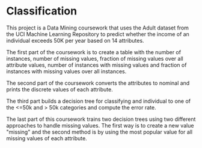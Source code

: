 # Classification

This project is a Data Mining coursework that uses the Adult dataset from the UCI Machine Learning Repository to predict whether the income of an individual exceeds 50K per year based on 14 attributes. 

The first part of the coursework is to create a table with the number of instances, number of missing values, fraction of missing values over all attribute values, number of instances with missing values and fraction of instances with missing values over all instances. 

The second part of the coursework converts the attributes to nominal and prints the discrete values of each attribute.

The third part builds a decision tree for classifying and individual to one of the <=50k and > 50k categories and compute the error rate. 

The last part of this coursework trains two decision trees using two different approaches to handle missing values. The first way is to create a new value "missing" and the second method is by using the most popular value for all missing values of each attribute. 
